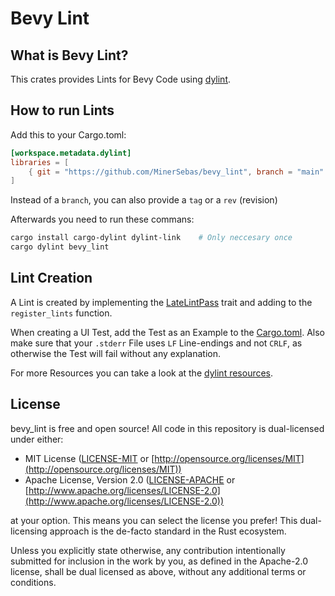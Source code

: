 # Bevy Lint

## What is Bevy Lint?

This crates provides Lints for Bevy Code using [dylint](https://github.com/trailofbits/dylint).

## How to run Lints

Add this to your Cargo.toml:

```toml
[workspace.metadata.dylint]
libraries = [
    { git = "https://github.com/MinerSebas/bevy_lint", branch = "main" },
]
```

Instead of a `branch`, you can also provide a `tag` or a `rev` (revision)

Afterwards you need to run these commans:

```sh
cargo install cargo-dylint dylint-link    # Only neccesary once
cargo dylint bevy_lint
```

## Lint Creation

A Lint is created by implementing the [LateLintPass](https://doc.rust-lang.org/stable/nightly-rustc/rustc_lint/trait.LateLintPass.html) trait and adding to the `register_lints` function.

When creating a UI Test, add the Test as an Example to the [Cargo.toml](Cargo.toml).
Also make sure that your `.stderr` File uses `LF` Line-endings and not `CRLF`, as otherwise the Test will fail without any explanation.

For more Resources you can take a look at the [dylint resources](https://github.com/trailofbits/dylint#resources).

## License

bevy_lint is free and open source! All code in this repository is dual-licensed under either:

* MIT License ([LICENSE-MIT](LICENSE-MIT) or [http://opensource.org/licenses/MIT](http://opensource.org/licenses/MIT))
* Apache License, Version 2.0 ([LICENSE-APACHE](LICENSE-APACHE) or [http://www.apache.org/licenses/LICENSE-2.0](http://www.apache.org/licenses/LICENSE-2.0))

at your option. This means you can select the license you prefer! This dual-licensing approach is the de-facto standard in the Rust ecosystem.

Unless you explicitly state otherwise, any contribution intentionally submitted
for inclusion in the work by you, as defined in the Apache-2.0 license, shall be dual licensed as above, without any
additional terms or conditions.
